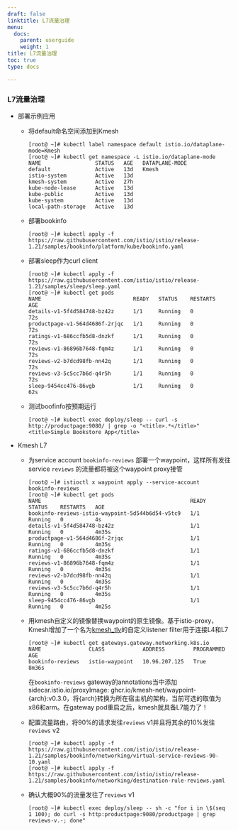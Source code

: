 ```yaml
---
draft: false
linktitle: L7流量治理
menu:
  docs:
    parent: userguide
    weight: 1
title: L7流量治理
toc: true
type: docs

---
```

### L7流量治理

- 部署示例应用
  - 将default命名空间添加到Kmesh

    ```
    [root@ ~]# kubectl label namespace default istio.io/dataplane-mode=Kmesh
    [root@ ~]# kubectl get namespace -L istio.io/dataplane-mode
    NAME                 STATUS   AGE   DATAPLANE-MODE
    default              Active   13d   Kmesh
    istio-system         Active   13d   
    kmesh-system         Active   27h   
    kube-node-lease      Active   13d   
    kube-public          Active   13d   
    kube-system          Active   13d   
    local-path-storage   Active   13d   
    ```
 
  - 部署bookinfo

    ```
    [root@ ~]# kubectl apply -f https://raw.githubusercontent.com/istio/istio/release-1.21/samples/bookinfo/platform/kube/bookinfo.yaml
    ```

  - 部署sleep作为curl client

    ```
    [root@ ~]# kubectl apply -f https://raw.githubusercontent.com/istio/istio/release-1.21/samples/sleep/sleep.yaml
    [root@ ~]# kubectl get pods
    NAME                             READY   STATUS    RESTARTS   AGE
    details-v1-5f4d584748-bz42z      1/1     Running   0          72s
    productpage-v1-564d4686f-2rjqc   1/1     Running   0          72s
    ratings-v1-686ccfb5d8-dnzkf      1/1     Running   0          72s
    reviews-v1-86896b7648-fqm4z      1/1     Running   0          72s
    reviews-v2-b7dcd98fb-nn42q       1/1     Running   0          72s
    reviews-v3-5c5cc7b6d-q4r5h       1/1     Running   0          72s
    sleep-9454cc476-86vgb            1/1     Running   0          62s
    ```

  - 测试boofinfo按预期运行

    ```
    [root@ ~]# kubectl exec deploy/sleep -- curl -s http://productpage:9080/ | grep -o "<title>.*</title>"
    <title>Simple Bookstore App</title>
    ```

- Kmesh L7

  - 为service account `bookinfo-reviews` 部署一个waypoint，这样所有发往service `reviews` 的流量都将被这个waypoint proxy接管

    ```
    [root@ ~]# istioctl x waypoint apply --service-account bookinfo-reviews
    [root@ ~]# kubectl get pods
    NAME                                               READY   STATUS    RESTARTS   AGE
    bookinfo-reviews-istio-waypoint-5d544b6d54-v5tc9   1/1     Running   0          4s
    details-v1-5f4d584748-bz42z                        1/1     Running   0          4m35s
    productpage-v1-564d4686f-2rjqc                     1/1     Running   0          4m35s
    ratings-v1-686ccfb5d8-dnzkf                        1/1     Running   0          4m35s
    reviews-v1-86896b7648-fqm4z                        1/1     Running   0          4m35s
    reviews-v2-b7dcd98fb-nn42q                         1/1     Running   0          4m35s
    reviews-v3-5c5cc7b6d-q4r5h                         1/1     Running   0          4m35s
    sleep-9454cc476-86vgb                              1/1     Running   0          4m25s
    ```

  - 用kmesh自定义的镜像替换waypoint的原生镜像。基于istio-proxy，Kmesh增加了一个名为[kmesh_tlv](https://github.com/kmesh-net/waypoint/tree/master/source/extensions/filters/listener/kmesh_tlv)的自定义listener filter用于连接L4和L7

    ```
    [root@ ~]# kubectl get gateways.gateway.networking.k8s.io
    NAME               CLASS            ADDRESS         PROGRAMMED   AGE
    bookinfo-reviews   istio-waypoint   10.96.207.125   True         8m36s
    ```

    在`bookinfo-reviews` gateway的annotations当中添加sidecar.istio.io/proxyImage: ghcr.io/kmesh-net/waypoint-{arch}:v0.3.0，将{arch}转换为所在宿主机的架构，当前可选的取值为x86和arm。在gateway pod重启之后，kmesh就具备L7能力了！

  - 配置流量路由，将90%的请求发往`reviews` v1并且将其余的10%发往`reviews` v2

    ```
    [root@ ~]# kubectl apply -f https://raw.githubusercontent.com/istio/istio/release-1.21/samples/bookinfo/networking/virtual-service-reviews-90-10.yaml
    [root@ ~]# kubectl apply -f https://raw.githubusercontent.com/istio/istio/release-1.21/samples/bookinfo/networking/destination-rule-reviews.yaml
    ```

  - 确认大概90%的流量发往了`reviews` v1

    ```
    [root@ ~]# kubectl exec deploy/sleep -- sh -c "for i in \$(seq 1 100); do curl -s http:productpage:9080/productpage | grep reviews-v.-; done"
    ```